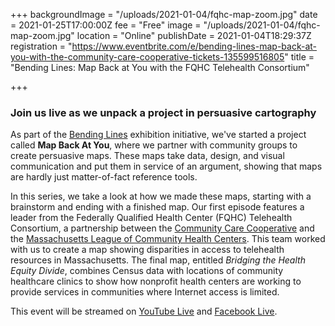 +++
backgroundImage = "/uploads/2021-01-04/fqhc-map-zoom.jpg"
date = 2021-01-25T17:00:00Z
fee = "Free"
image = "/uploads/2021-01-04/fqhc-map-zoom.jpg"
location = "Online"
publishDate = 2021-01-04T18:29:37Z
registration = "https://www.eventbrite.com/e/bending-lines-map-back-at-you-with-the-community-care-cooperative-tickets-135599516805"
title = "Bending Lines: Map Back at You with the FQHC Telehealth Consortium"

+++
### Join us live as we unpack a project in persuasive cartography

As part of the [Bending Lines](https://leventhalmap.org/digital-exhibitions/bending-lines) exhibition initiative, we've started a project called **Map Back At You**, where we partner with community groups to create persuasive maps. These maps take data, design, and visual communication and put them in service of an argument, showing that maps are hardly just matter-of-fact reference tools.

In this series, we take a look at how we made these maps, starting with a brainstorm and ending with a finished map. Our first episode features a leader from the Federally Qualified Health Center (FQHC) Telehealth Consortium, a partnership between the [Community Care Cooperative](https://www.communitycarecooperative.org) and the [Massachusetts League of Community Health Centers](https://www.massleague.org/). This team worked with us to create a map showing disparities in access to telehealth resources in Massachusetts. The final map, entitled _Bridging the Health Equity Divide_, combines Census data with locations of community healthcare clinics to show how nonprofit health centers are working to provide services in communities where Internet access is limited.

This event will be streamed on [YouTube Live](https://www.youtube.com/c/LeventhalMapEducationCenter) and [Facebook Live](https://www.facebook.com/bplmaps/).